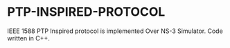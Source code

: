 # PTP-INSPIRED-PROTOCOL
IEEE 1588 PTP Inspired protocol is implemented Over NS-3 Simulator. Code written in C++.
